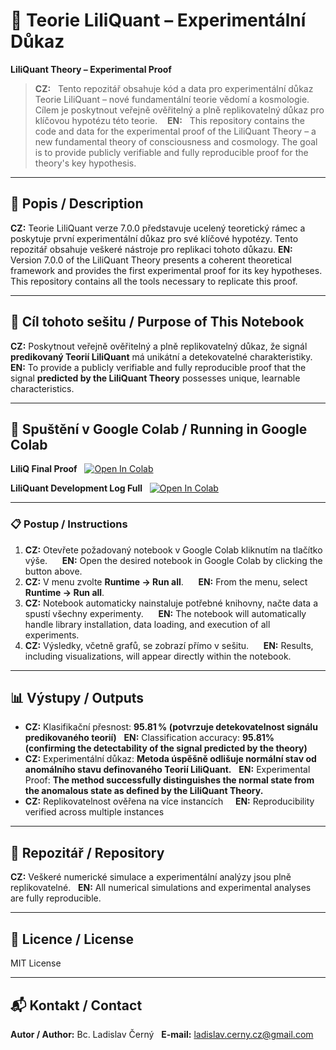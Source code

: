 # 🌌 Teorie LiliQuant – Experimentální Důkaz
**LiliQuant Theory – Experimental Proof**

> **CZ:**  
> Tento repozitář obsahuje kód a data pro experimentální důkaz Teorie LiliQuant – nové fundamentální teorie vědomí a kosmologie. Cílem je poskytnout veřejně ověřitelný a plně replikovatelný důkaz pro klíčovou hypotézu této teorie.
>  
> **EN:**  
> This repository contains the code and data for the experimental proof of the LiliQuant Theory – a new fundamental theory of consciousness and cosmology. The goal is to provide publicly verifiable and fully reproducible proof for the theory's key hypothesis.


---

## 📖 Popis / Description
**CZ:** Teorie LiliQuant verze 7.0.0 představuje ucelený teoretický rámec a poskytuje první experimentální důkaz pro své klíčové hypotézy. Tento repozitář obsahuje veškeré nástroje pro replikaci tohoto důkazu.
**EN:** Version 7.0.0 of the LiliQuant Theory presents a coherent theoretical framework and provides the first experimental proof for its key hypotheses. This repository contains all the tools necessary to replicate this proof.

---

## 🎯 Cíl tohoto sešitu / Purpose of This Notebook
**CZ:** Poskytnout veřejně ověřitelný a plně replikovatelný důkaz, že signál **predikovaný Teorií LiliQuant** má unikátní a detekovatelné charakteristiky.
**EN:** To provide a publicly verifiable and fully reproducible proof that the signal **predicted by the LiliQuant Theory** possesses unique, learnable characteristics.

---

## 🚀 Spuštění v Google Colab / Running in Google Colab

**LiliQ Final Proof**  
[![Open In Colab](https://colab.research.google.com/assets/colab-badge.svg)](https://colab.research.google.com/github/LC-Black/LiliQuant-Theory/blob/main/LiliQ_Final_Proof.ipynb)

**LiliQuant Development Log Full**  
[![Open In Colab](https://colab.research.google.com/assets/colab-badge.svg)](https://colab.research.google.com/github/LC-Black/LiliQuant-Theory/blob/main/LiliQuant_Development_Log_Full.ipynb)

---

### 📋 Postup / Instructions
1. **CZ:** Otevřete požadovaný notebook v Google Colab kliknutím na tlačítko výše.  
   **EN:** Open the desired notebook in Google Colab by clicking the button above.
2. **CZ:** V menu zvolte **Runtime → Run all**.  
   **EN:** From the menu, select **Runtime → Run all**.
3. **CZ:** Notebook automaticky nainstaluje potřebné knihovny, načte data a spustí všechny experimenty.  
   **EN:** The notebook will automatically handle library installation, data loading, and execution of all experiments.
4. **CZ:** Výsledky, včetně grafů, se zobrazí přímo v sešitu.  
   **EN:** Results, including visualizations, will appear directly within the notebook.

---

## 📊 Výstupy / Outputs
- **CZ:** Klasifikační přesnost: **95.81 % (potvrzuje detekovatelnost signálu predikovaného teorií)**
  **EN:** Classification accuracy: **95.81% (confirming the detectability of the signal predicted by the theory)**
- **CZ:** Experimentální důkaz: **Metoda úspěšně odlišuje normální stav od anomálního stavu definovaného Teorií LiliQuant.**
  **EN:** Experimental Proof: **The method successfully distinguishes the normal state from the anomalous state as defined by the LiliQuant Theory.**
- **CZ:** Replikovatelnost ověřena na více instancích  
  **EN:** Reproducibility verified across multiple instances

---

## 📂 Repozitář / Repository
**CZ:** Veškeré numerické simulace a experimentální analýzy jsou plně replikovatelné.  
**EN:** All numerical simulations and experimental analyses are fully reproducible.

---

## 📜 Licence / License
MIT License

---

## 📬 Kontakt / Contact
**Autor / Author:** Bc. Ladislav Černý  
**E-mail:** ladislav.cerny.cz@gmail.com
